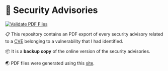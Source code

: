 # 🐞 Security Advisories

[![Validate PDF Files](https://github.com/righettod/security-advisory/actions/workflows/validate.yml/badge.svg?branch=main)](https://github.com/righettod/security-advisory/actions/workflows/validate.yml)

📋 This repository contains an PDF export of every security advisory related to a [CVE](https://www.redhat.com/en/topics/security/what-is-cve) belonging to a vulnerability that I had identified.

📦 It is a **backup copy** of the online version of the security advisories.

🌏 PDF files were generated using this [site](https://www.sejda.com/html-to-pdf).
